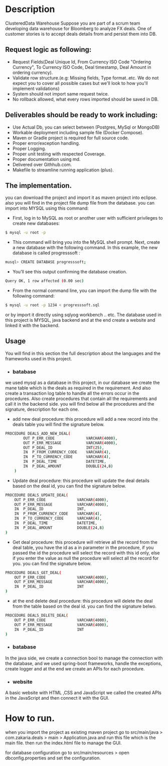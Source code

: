# Description

ClusteredData Warehouse
Suppose you are part of a scrum team developing data warehouse for Bloomberg to analyze FX deals. One of customer stories is to accept deals details from and persist them into DB.

## Request logic as following:

* Request Fields(Deal Unique Id, From Currency ISO Code "Ordering Currency", To Currency ISO Code, Deal timestamp, Deal Amount in ordering currency).
* Validate row structure.(e.g: Missing fields, Type format..etc. We do not expect you to cover all possible cases but we'll look to how you'll implement validations)
* System should not import same request twice.
* No rollback allowed, what every rows imported should be saved in DB.

## Deliverables should be ready to work including:
* Use Actual Db, you can select between (Postgres, MySql or MongoDB)
* Workable deployment including sample file (Docker Compose).
* Maven or Gradle project is required for full source code.
* Proper error/exception handling.
* Proper Logging.
* Proper unit testing with respected Coverage.
* Proper documentation using md.
* Delivered over Githhub.com.
* Makefile to streamline running application (plus).

## The implementation.
you can download the project and import it as maven project into eclipse. also you will find in the project file dump file from the database. you can import into MYSQL using this command:
* First, log in to MySQL as root or another user with sufficient privileges to create new databases:

```bash
$ mysql -u root -p
```
* This command will bring you into the MySQL shell prompt. Next, create a new database with the following command. In this example, the new database is called progresssoft :

```bash
musql> CREATE DATABASE progresssoft;
```
* You’ll see this output confirming the database creation.

```bash
Query OK, 1 row affected (0.00 sec)
```
* From the normal command line, you can import the dump file with the following command:

```bash
$ mysql -u root -p 1234 < progresssoft.sql
```
or by import it directly using sqlyog workbench .. etc.
The database used in this project is MYSQL, java backend and at the end create a website and linked it with the backend.

## Usage
You will find in this section the full description about the languages and the frameworks used in this project.

* ### batabase
we used mysql as a database in this project, in our database we create the mane table which is the deals as required in the requirement.
And also create a transaction log table to handle all the errors occur in the procedures.
Also create procedures that contain all the requirements and call it in the backend side. you will find below all the procedures and the signature, description for each one.
* add new deal procedure: this procedure will add a new record into the deals table you will find the signature below.
```bash
PROCEDURE DEALS_ADD_NEW_DEAL(
		OUT P_ERR_CODE 				VARCHAR(4000),
		OUT P_ERR_MESSAGE			VARCHAR(4000),
		OUT P_DEAL_ID 				INT(25),
		IN 	P_FROM_CURRENCY_CODE 	VARCHAR(4),
		IN 	P_TO_CURRENCY_CODE 		VARCHAR(4),
		IN 	P_DEAL_TIME				DATETIME,
		IN 	P_DEAL_AMOUNT 			DOUBLE(24,8)
	)
```
* Update deal procedure: this procedure will update the deal details based on the deal id, you can find the signature below.
```bash
PROCEDURE DEALS_UPDATE_DEAL(
	OUT P_ERR_CODE 				VARCHAR(4000),
	OUT P_ERR_MESSAGE			VARCHAR(4000),
	IN  P_DEAL_ID 				INT,
	IN 	P_FROM_CURRENCY_CODE 	VARCHAR(4),
	IN 	P_TO_CURRENCY_CODE 		VARCHAR(4),
	IN 	P_DEAL_TIME				DATETIME,
	IN 	P_DEAL_AMOUNT 			DOUBLE(24,8)
)
```
* Get deal procedure: this procedure will retrieve all the record from the deal table, you have the id as a in parameter in the procedure, if you passed the id the procedure will select the record with this id only, else if you enter the value as null the procedure will select all the record for you. you can find the signature below.

```bash
PROCEDURE DEALS_GET_DEAL(
	OUT P_ERR_CODE 				VARCHAR(4000),
	OUT P_ERR_MESSAGE			VARCHAR(4000),
	IN  P_DEAL_ID 				INT
)
```
* at the end delete deal procedure: this procedure will delete the deal from the table based on the deal id. you can find the signature belwo.
```bash
PROCEDURE DEALS_DELETE_DEAL(
	OUT P_ERR_CODE 				VARCHAR(4000),
	OUT P_ERR_MESSAGE			VARCHAR(4000),
	IN  P_DEAL_ID 				INT
)
```
* ### batabase
In the java side, we create a connection bool to manage the connection with the database, and we used spring-boot frameworks, handle the exceptions, create logger and at the end we create an APIs for each procedure.

* ### website 
A basic website with HTML ,CSS and JavaScript we called the created APIs in the JavaScript and then connect it with the GUI.

# How to run.
when you import the project as existing maven project go to src/main/java > com.zakaria.deals > main > Application.java and run this file which is the main file.
then run the index.html file to manage the GUI.

for database configuration go to src/main/resources > open dbconfig.properties and set the configuration.  